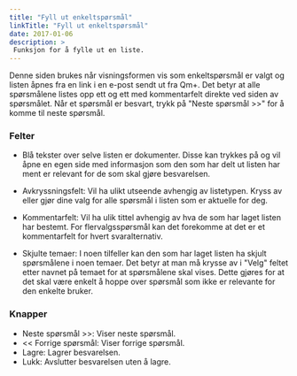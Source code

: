 ```yaml
---
title: "Fyll ut enkeltspørsmål"
linkTitle: "Fyll ut enkeltspørsmål"
date: 2017-01-06
description: >
 Funksjon for å fylle ut en liste.
---
```

Denne siden brukes når visningsformen vis som enkeltspørsmål er valgt og listen åpnes fra en link i en e-post sendt ut fra Qm+. Det betyr at alle spørsmålene listes opp ett og ett med kommentarfelt direkte ved siden av spørsmålet. Når et spørsmål er besvart, trykk på "Neste spørsmål >>" for å komme til neste spørsmål.

### Felter
- Blå tekster over selve listen er dokumenter. Disse kan trykkes på og vil åpne en egen side med informasjon som den som har delt ut listen har ment er relevant for de som skal gjøre besvarelsen.

- Avkryssningsfelt: Vil ha ulikt utseende avhengig av listetypen. Kryss av eller gjør dine valg for alle spørsmål i listen som er aktuelle for deg.

- Kommentarfelt: Vil ha ulik tittel avhengig av hva de som har laget listen har bestemt. For flervalgsspørsmål kan det forekomme at det er et kommentarfelt for hvert svaralternativ.
- Skjulte temaer: I noen tilfeller kan den som har laget listen ha skjult spørsmålene i noen temaer. Det betyr at man må krysse av i "Velg" feltet etter navnet på temaet for at spørsmålene skal vises. Dette gjøres for at det skal være enkelt å hoppe over spørsmål som ikke er relevante for den enkelte bruker.

### Knapper
- Neste spørsmål >>: Viser neste spørsmål.
- << Forrige spørsmål: Viser forrige spørsmål.
- Lagre: Lagrer besvarelsen.
- Lukk: Avslutter besvarelsen uten å lagre.